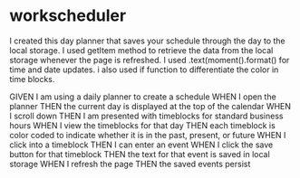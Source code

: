 # workscheduler
I created this day planner that saves your schedule through the day to the local storage.
I used getItem method to retrieve the data from the local storage whenever the page is refreshed.
I used .text(moment().format() for time and date updates.
i also used if function to differentiate the color in time blocks.


GIVEN I am using a daily planner to create a schedule
WHEN I open the planner
THEN the current day is displayed at the top of the calendar
WHEN I scroll down
THEN I am presented with timeblocks for standard business hours
WHEN I view the timeblocks for that day
THEN each timeblock is color coded to indicate whether it is in the past, present, or future
WHEN I click into a timeblock
THEN I can enter an event
WHEN I click the save button for that timeblock
THEN the text for that event is saved in local storage
WHEN I refresh the page
THEN the saved events persist
